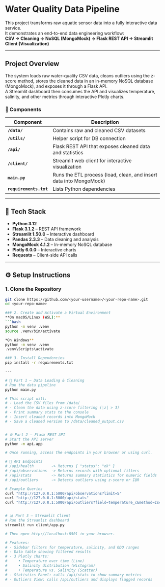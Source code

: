 # Water Quality Data Pipeline

This project transforms raw aquatic sensor data into a fully interactive data service.  
It demonstrates an end-to-end data engineering workflow:  
**CSV → Cleaning → NoSQL (MongoMock) → Flask REST API → Streamlit Client (Visualization)**

---

## Project Overview

The system loads raw water-quality CSV data, cleans outliers using the z-score method, stores the cleaned data in an in-memory NoSQL database (MongoMock), and exposes it through a Flask API.  
A Streamlit dashboard then consumes the API and visualizes temperature, salinity, and other metrics through interactive Plotly charts.

### 🔧 Components

| Component | Description |
|------------|-------------|
| **`/data/`** | Contains raw and cleaned CSV datasets |
| **`/utils/`** | Helper script for DB connection |
| **`/api/`** | Flask REST API that exposes cleaned data and statistics |
| **`/client/`** | Streamlit web client for interactive visualization |
| **`main.py`** | Runs the ETL process (load, clean, and insert data into MongoMock) |
| **`requirements.txt`** | Lists Python dependencies |

---

## 🧩 Tech Stack

- **Python 3.12**
- **Flask 3.1.2** – REST API framework  
- **Streamlit 1.50.0** – Interactive dashboard  
- **Pandas 2.3.3** – Data cleaning and analysis  
- **MongoMock 4.1.2** – In-memory NoSQL database  
- **Plotly 6.0.0** – Interactive charts  
- **Requests** – Client-side API calls  

---

## ⚙️ Setup Instructions

### 1. Clone the Repository
```bash
git clone https://github.com/<your-username>/<your-repo-name>.git
cd <your-repo-name>

### 2. Create and Activate a Virtual Environment
**On macOS/Linux (WSL):**
```bash
python -m venv .venv
source .venv/bin/activate

*On Windows**
python -m venv .venv
.venv\Scripts\activate

### 3. Install Dependencies 
pip install -r requirements.txt

---

# 🧹 Part 1 — Data Loading & Cleaning
# Run the data pipeline
python main.py

# This script will:
# - Load the CSV files from /data/
# - Clean the data using z-score filtering (|z| > 3)
# - Print summary stats to the console
# - Insert cleaned records into MongoMock
# - Save a cleaned version to /data/cleaned_output.csv


# 🌐 Part 2 — Flask REST API
# Start the API server
python -m api.app

# Once running, access the endpoints in your browser or using curl.

# 🔹 API Endpoints
# /api/health        -> Returns { "status": "ok" }
# /api/observations  -> Returns records with optional filters
# /api/stats         -> Returns summary statistics for numeric fields
# /api/outliers      -> Detects outliers using z-score or IQR

# Example Queries
curl "http://127.0.0.1:5000/api/observations?limit=5"
curl "http://127.0.0.1:5000/api/stats"
curl "http://127.0.0.1:5000/api/outliers?field=temperature_c&method=zscore"


# 📊 Part 3 — Streamlit Client
# Run the Streamlit dashboard
streamlit run client/app.py

# Then open http://localhost:8501 in your browser.

# Features:
# - Sidebar filters for temperature, salinity, and ODO ranges
# - Data table showing filtered results
# - 3 Plotly charts:
#     • Temperature over time (Line)
#     • Salinity distribution (Histogram)
#     • Temperature vs. Salinity (Scatter)
# - Statistics Panel: calls /api/stats to show summary metrics
# - Outliers View: calls /api/outliers and displays flagged records
